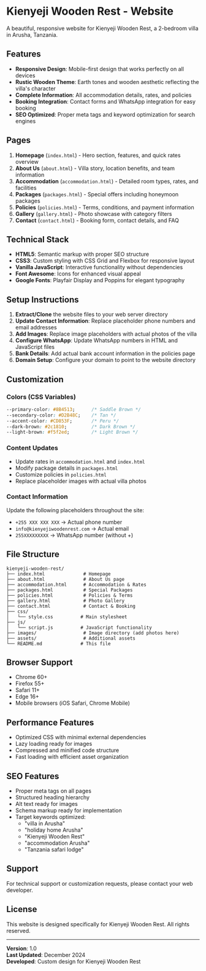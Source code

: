# Kienyeji Wooden Rest - Website

A beautiful, responsive website for Kienyeji Wooden Rest, a 2-bedroom villa in Arusha, Tanzania.

## Features

- **Responsive Design**: Mobile-first design that works perfectly on all devices
- **Rustic Wooden Theme**: Earth tones and wooden aesthetic reflecting the villa's character
- **Complete Information**: All accommodation details, rates, and policies
- **Booking Integration**: Contact forms and WhatsApp integration for easy booking
- **SEO Optimized**: Proper meta tags and keyword optimization for search engines

## Pages

1. **Homepage** (`index.html`) - Hero section, features, and quick rates overview
2. **About Us** (`about.html`) - Villa story, location benefits, and team information
3. **Accommodation** (`accommodation.html`) - Detailed room types, rates, and facilities
4. **Packages** (`packages.html`) - Special offers including honeymoon packages
5. **Policies** (`policies.html`) - Terms, conditions, and payment information
6. **Gallery** (`gallery.html`) - Photo showcase with category filters
7. **Contact** (`contact.html`) - Booking form, contact details, and FAQ

## Technical Stack

- **HTML5**: Semantic markup with proper SEO structure
- **CSS3**: Custom styling with CSS Grid and Flexbox for responsive layout
- **Vanilla JavaScript**: Interactive functionality without dependencies
- **Font Awesome**: Icons for enhanced visual appeal
- **Google Fonts**: Playfair Display and Poppins for elegant typography

## Setup Instructions

1. **Extract/Clone** the website files to your web server directory
2. **Update Contact Information**: Replace placeholder phone numbers and email addresses
3. **Add Images**: Replace image placeholders with actual photos of the villa
4. **Configure WhatsApp**: Update WhatsApp numbers in HTML and JavaScript files
5. **Bank Details**: Add actual bank account information in the policies page
6. **Domain Setup**: Configure your domain to point to the website directory

## Customization

### Colors (CSS Variables)
```css
--primary-color: #8B4513;      /* Saddle Brown */
--secondary-color: #D2B48C;    /* Tan */
--accent-color: #CD853F;       /* Peru */
--dark-brown: #2c1810;         /* Dark Brown */
--light-brown: #f5f2ed;        /* Light Brown */
```

### Content Updates
- Update rates in `accommodation.html` and `index.html`
- Modify package details in `packages.html`
- Customize policies in `policies.html`
- Replace placeholder images with actual villa photos

### Contact Information
Update the following placeholders throughout the site:
- `+255 XXX XXX XXX` → Actual phone number
- `info@kienyejiwoodenrest.com` → Actual email
- `255XXXXXXXXX` → WhatsApp number (without +)

## File Structure

```
kienyeji-wooden-rest/
├── index.html              # Homepage
├── about.html              # About Us page
├── accommodation.html      # Accommodation & Rates
├── packages.html           # Special Packages
├── policies.html           # Policies & Terms
├── gallery.html            # Photo Gallery
├── contact.html            # Contact & Booking
├── css/
│   └── style.css          # Main stylesheet
├── js/
│   └── script.js          # JavaScript functionality
├── images/                 # Image directory (add photos here)
├── assets/                 # Additional assets
└── README.md              # This file
```

## Browser Support

- Chrome 60+
- Firefox 55+
- Safari 11+
- Edge 16+
- Mobile browsers (iOS Safari, Chrome Mobile)

## Performance Features

- Optimized CSS with minimal external dependencies
- Lazy loading ready for images
- Compressed and minified code structure
- Fast loading with efficient asset organization

## SEO Features

- Proper meta tags on all pages
- Structured heading hierarchy
- Alt text ready for images
- Schema markup ready for implementation
- Target keywords optimized:
  - "villa in Arusha"
  - "holiday home Arusha"
  - "Kienyeji Wooden Rest"
  - "accommodation Arusha"
  - "Tanzania safari lodge"

## Support

For technical support or customization requests, please contact your web developer.

## License

This website is designed specifically for Kienyeji Wooden Rest. All rights reserved.

---

**Version**: 1.0  
**Last Updated**: December 2024  
**Developed**: Custom design for Kienyeji Wooden Rest
